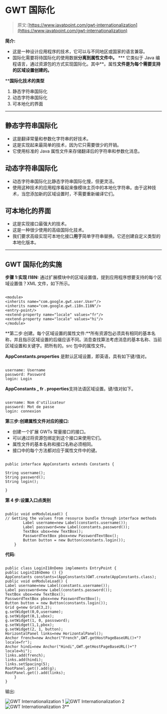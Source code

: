 # GWT 国际化

> 原文:[https://www.javatpoint.com/gwt-internationalization](https://www.javatpoint.com/gwt-internationalization)

**简介:**

*   这是一种设计应用程序的技术，它可以与不同地区或国家的语言兼容。
*   国际化需要将待国际化的使用数据**分离到属性文件中。**
***   它类似于 Java 编程语言，通过资源包的方式实现国际化。其中**。属性**文件是为每个需要支持的区域设置创建的。**

 ****国际化技术的类型**

1.  静态字符串国际化
2.  动态字符串国际化
3.  可本地化的界面

* * *

## 静态字符串国际化

*   这是翻译常量和参数化字符串的好技术。
*   这是实现起来最简单的技术，因为它只需要很少的开销。
*   它使用标准的 Java 属性文件来存储翻译后的字符串和参数化消息。

## 动态字符串国际化

*   动态字符串国际化比静态字符串国际化慢，但更灵活。
*   使用这种技术的应用程序看起来像模块主页中的本地化字符串。由于这种技术，当您添加新的区域设置时，不需要重新编译它们。

## 可本地化的界面

*   这是实现接口最强大的技术。
*   这是一种很少使用的高级国际化技术。
*   我们要求高级实现可本地化接口**用于**简单字符串替换。它还创建自定义类型的本地化版本。

* * *

## GWT 国际化的实施

**步骤 1:实现 I18N:** 通过扩展模块中的区域设置值，提到应用程序想要支持的每个区域设置值？XML 文件，如下所示。

```

<module>
<inherits name="com.google.gwt.user.User"/>
<inherits name="com.google.gwt.i18n.I18N"/>
<entry-point/>
<extend-property name="locale" values="fr"/>
<extend-property name="locale" values="hi"/>
</module>

```

**第二步:创建。每个区域设置的属性文件:**所有资源包必须具有相同的基本名称，并且指示区域设置的后缀应该不同。消息查找算法考虑消息的基本名称、当前区域设置和关键字。把所有的。src 包中的属性文件。

**AppConstants.properties** 是默认区域设置，即英语，具有如下键/值对。

```

username: Username
password: Password
login: Login

```

**AppConstants _ fr . properties**支持法语区域设置。键/值对如下。

```

username: Nom d'utilisateur
password: Mot de passe
login: connexion

```

**第三步:创建属性文件对应的接口:**

*   创建一个扩展 GWTs 常量接口的接口。
*   可以通过将资源包绑定到这个接口来使用它们。
*   属性文件的基本名称和接口名称必须相同。
*   接口中的每个方法都对应于属性文件中的键。

```

public interface AppConstants extends Constants {

String username();
String password();
String login();

}

```

**第 4 步:设置入口点类别**

```

public void onModuleLoad() {
// Getting the values from resource bundle through interface methods
		Label username=new Label(constants.username());
		Label passsword=new Label(constants.password());
		TextBox ubox=new TextBox();
		PasswordTextBox pbox=new PasswordTextBox();
		Button button = new Button(constants.login());
	}

```

**代码:**

```

public class LoginI18nDemo implements EntryPoint {
public LoginI18nDemo () {}
AppConstants constants=(AppConstants)GWT.create(AppConstants.class);
public void onModuleLoad() {
Label username=new Label(constants.username());
Label passsword=new Label(constants.password());
TextBox ubox=new TextBox();
PasswordTextBox pbox=new PasswordTextBox();
Button button = new Button(constants.login());
Grid g=new Grid(3,2);
g.setWidget(0,0,username);
g.setWidget(0,1,ubox);
g.setWidget(1, 0, passsword);
g.setWidget(1,1,pbox);
g.setWidget(2, 1, button);
HorizontalPanel links=new HorizontalPanel();
Anchor french=new Anchor("French",GWT.getHostPageBaseURL()+"?locale=fr");
Anchor hindi=new Anchor("Hindi",GWT.getHostPageBaseURL()+"?locale=hi");
links.add(french);
links.add(hindi);
links.setSpacing(5);
RootPanel.get().add(g);
RootPanel.get().add(links);
	}
}

```

输出:

![GWT Internationalization 1](../Images/973860549eb3f9fffe9efb406e0c2b31.png)
![GWT Internationalization 2](../Images/e9889af035e96e9fd99b65ec49674d45.png)
![GWT Internationalization 3](../Images/b3db25f29aefa82fea60f44389f0eab6.png)**